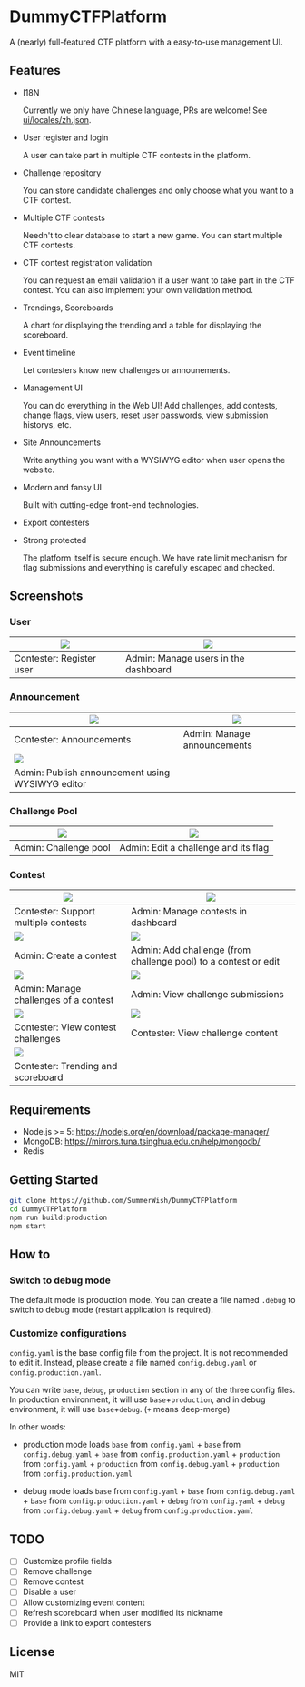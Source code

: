 # DummyCTFPlatform

A (nearly) full-featured CTF platform with a easy-to-use management UI.

## Features

- I18N

  Currently we only have Chinese language, PRs are welcome! See [ui/locales/zh.json](https://github.com/SummerWish/DummyCTFPlatform/blob/master/ui/locales/zh.json).

- User register and login

  A user can take part in multiple CTF contests in the platform.

- Challenge repository

  You can store candidate challenges and only choose what you want to a CTF contest.

- Multiple CTF contests

  Needn't to clear database to start a new game. You can start multiple CTF contests.

- CTF contest registration validation

  You can request an email validation if a user want to take part in the CTF contest. You can also implement your own validation method.

- Trendings, Scoreboards

  A chart for displaying the trending and a table for displaying the scoreboard.

- Event timeline

  Let contesters know new challenges or announements.

- Management UI

  You can do everything in the Web UI! Add challenges, add contests, change flags, view users, reset user passwords, view submission historys, etc.

- Site Announcements

  Write anything you want with a WYSIWYG editor when user opens the website.

- Modern and fansy UI

  Built with cutting-edge front-end technologies.

- Export contesters

- Strong protected

  The platform itself is secure enough. We have rate limit mechanism for flag submissions and everything is carefully escaped and checked.

## Screenshots

### User

| ![](https://raw.githubusercontent.com/SummerWish/DummyCTFPlatform/master/screenshots/user_register.png) | ![](https://raw.githubusercontent.com/SummerWish/DummyCTFPlatform/master/screenshots/manage_users.png) |
| --- | --- |
| Contester: Register user |  Admin: Manage users in the dashboard |

### Announcement

| ![](https://raw.githubusercontent.com/SummerWish/DummyCTFPlatform/master/screenshots/announcements.png) | ![](https://raw.githubusercontent.com/SummerWish/DummyCTFPlatform/master/screenshots/manage_announcements_1.png) |
| --- | --- |
| Contester: Announcements |  Admin: Manage announcements |
| ![](https://raw.githubusercontent.com/SummerWish/DummyCTFPlatform/master/screenshots/manage_announcements_2.png) | |
| Admin: Publish announcement using WYSIWYG editor | |

### Challenge Pool

| ![](https://raw.githubusercontent.com/SummerWish/DummyCTFPlatform/master/screenshots/manage_challenge_pool_1.png) | ![](https://raw.githubusercontent.com/SummerWish/DummyCTFPlatform/master/screenshots/manage_challenge_pool_2.png) |
| --- | --- |
| Admin: Challenge pool |  Admin: Edit a challenge and its flag |

### Contest

| ![](https://raw.githubusercontent.com/SummerWish/DummyCTFPlatform/master/screenshots/contests.png) | ![](https://raw.githubusercontent.com/SummerWish/DummyCTFPlatform/master/screenshots/manage_contests_1.png) |
| --- | --- |
| Contester: Support multiple contests | Admin: Manage contests in dashboard |
| ![](https://raw.githubusercontent.com/SummerWish/DummyCTFPlatform/master/screenshots/manage_contests_2.png) | ![](https://raw.githubusercontent.com/SummerWish/DummyCTFPlatform/master/screenshots/manage_contest_3.png) |
| Admin: Create a contest | Admin: Add challenge (from challenge pool) to a contest or edit |
| ![](https://raw.githubusercontent.com/SummerWish/DummyCTFPlatform/master/screenshots/manage_contest_1.png) | ![](https://raw.githubusercontent.com/SummerWish/DummyCTFPlatform/master/screenshots/manage_contest_2.png) |
| Admin: Manage challenges of a contest | Admin: View challenge submissions |
| ![](https://raw.githubusercontent.com/SummerWish/DummyCTFPlatform/master/screenshots/contest_1.png) | ![](https://raw.githubusercontent.com/SummerWish/DummyCTFPlatform/master/screenshots/contest_2.png) |
| Contester: View contest challenges | Contester: View challenge content |
| ![](https://raw.githubusercontent.com/SummerWish/DummyCTFPlatform/master/screenshots/scoreboard.png) | |
| Contester: Trending and scoreboard |

## Requirements

- Node.js >= 5: https://nodejs.org/en/download/package-manager/
- MongoDB: https://mirrors.tuna.tsinghua.edu.cn/help/mongodb/
- Redis

## Getting Started

```bash
git clone https://github.com/SummerWish/DummyCTFPlatform
cd DummyCTFPlatform
npm run build:production
npm start
```

## How to

### Switch to debug mode

The default mode is production mode. You can create a file named `.debug` to switch to debug mode (restart application is required).

### Customize configurations

`config.yaml` is the base config file from the project. It is not recommended to edit it. Instead, please create a file named `config.debug.yaml` or `config.production.yaml`.

You can write `base`, `debug`, `production` section in any of the three config files. In production environment, it will use `base`+`production`, and in debug environment, it will use `base`+`debug`. (`+` means deep-merge)

In other words:

- production mode loads `base` from `config.yaml` + `base` from `config.debug.yaml` + `base` from `config.production.yaml` + `production` from `config.yaml` + `production` from `config.debug.yaml` + `production` from `config.production.yaml`

- debug mode loads `base` from `config.yaml` + `base` from `config.debug.yaml` + `base` from `config.production.yaml` + `debug` from `config.yaml` + `debug` from `config.debug.yaml` + `debug` from `config.production.yaml`


## TODO

- [ ] Customize profile fields
- [ ] Remove challenge
- [ ] Remove contest
- [ ] Disable a user
- [ ] Allow customizing event content
- [ ] Refresh scoreboard when user modified its nickname
- [ ] Provide a link to export contesters

## License

MIT
